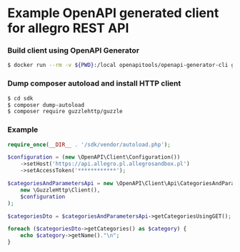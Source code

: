 # Example OpenAPI generated client for allegro REST API
### Build client using OpenAPI Generator
```bash
$ docker run --rm -v ${PWD}:/local openapitools/openapi-generator-cli generate -i https://developer.allegro.pl/swagger.yaml -g php -o ./sdk 
```

### Dump composer autoload and install HTTP client
```bash
$ cd sdk
$ composer dump-autoload
$ composer require guzzlehttp/guzzle
```

### Example
```php
require_once(__DIR__ . '/sdk/vendor/autoload.php');

$configuration = (new \OpenAPI\Client\Configuration())
    ->setHost('https://api.allegro.pl.allegrosandbox.pl')
    ->setAccessToken('************');

$categoriesAndParametersApi = new \OpenAPI\Client\Api\CategoriesAndParametersApi(
    new \GuzzleHttp\Client(),
    $configuration
);

$categoriesDto = $categoriesAndParametersApi->getCategoriesUsingGET();

foreach ($categoriesDto->getCategories() as $category) {
    echo $category->getName()."\n";
}
```